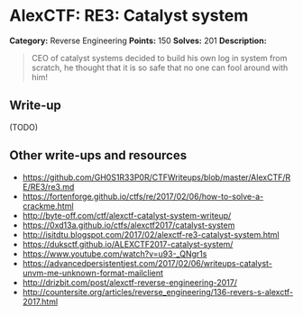 # AlexCTF: RE3: Catalyst system

**Category:** Reverse Engineering
**Points:** 150
**Solves:** 201
**Description:**

> CEO of catalyst systems decided to build his own log in system from scratch,
> he thought that it is so safe that no one can fool around with him!

## Write-up

(TODO)

## Other write-ups and resources

 * https://github.com/GH0S1R33P0R/CTFWriteups/blob/master/AlexCTF/RE/RE3/re3.md
 * https://fortenforge.github.io/ctfs/re/2017/02/06/how-to-solve-a-crackme.html
 * http://byte-off.com/ctf/alexctf-catalyst-system-writeup/
 * https://0xd13a.github.io/ctfs/alexctf2017/catalyst-system
 * http://isitdtu.blogspot.com/2017/02/alexctf-re3-catalyst-system.html
 * https://duksctf.github.io/ALEXCTF2017-catalyst-system/
 * https://www.youtube.com/watch?v=u93-_QNgr1s
 * https://advancedpersistentjest.com/2017/02/06/writeups-catalyst-unvm-me-unknown-format-mailclient
 * http://drizbit.com/post/alexctf-reverse-engineering-2017/
 * http://countersite.org/articles/reverse_engineering/136-revers-s-alexctf-2017.html
